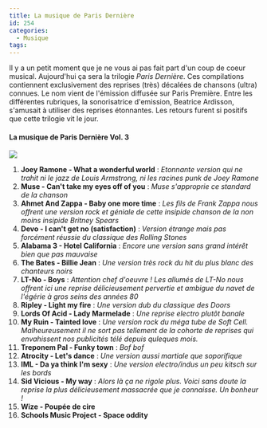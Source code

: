 ```yaml
---
title: La musique de Paris Dernière
id: 254
categories:
  - Musique
tags:
---
```


Il y a un petit moment que je ne vous ai pas fait part d'un coup de coeur musical. Aujourd'hui ça sera la trilogie _Paris Dernière_. Ces compilations contiennent exclusivement des reprises (très) décalées de chansons (ultra) connues. Le nom vient de l'émission diffusée sur Paris Première. Entre les différentes rubriques, la sonorisatrice d'emission, Beatrice Ardisson, s'amusait à utiliser des reprises étonnantes. Les retours furent si positifs que cette trilogie vit le jour.

#### La musique de Paris Dernière Vol. 3

[![](/outils/dotclear/images/B00007F1TM.08.MZZZZZZZ.jpg)](http://www.amazon.fr/exec/obidos/ASIN/B00007F1TM/dyingculture-21)

1.  **Joey Ramone - What a wonderful world**&nbsp;: _Etonnante version qui ne trahit ni le jazz de Louis Armstrong, ni les racines punk de Joey Ramone_
2.  **Muse - Can't take my eyes off of you**&nbsp;: _Muse s'approprie ce standard de la chanson_
3.  **Ahmet And Zappa - Baby one more time**&nbsp;: _Les fils de Frank Zappa nous offrent une version rock et géniale de cette insipide chanson de la non moins insipide Britney Spears_
4.  **Devo - I can't get no (satisfaction)**&nbsp;: _Version étrange mais pas forcément réussie du classique des Rolling Stones_
5.  **Alabama 3 - Hotel California**&nbsp;: _Encore une version sans grand intérêt bien que pas mauvaise_
6.  **The Bates - Billie Jean**&nbsp;: _Une version très rock du hit du plus blanc des chanteurs noirs_
7.  **LT-No - Boys**&nbsp;: _Attention chef d'oeuvre&nbsp;! Les allumés de LT-No nous offrent ici une reprise délicieusement pervertie et ambigue du navet de l'égérie à gros seins des années 80_
8.  **Ripley - Light my fire**&nbsp;: _Une version dub du classique des Doors_
9.  **Lords Of Acid - Lady Marmelade**&nbsp;: _Une reprise electro plutôt banale_
10.  **My Ruin - Tainted love**&nbsp;: _Une version rock du méga tube de Soft Cell. Malheureusement il ne sort pas tellement de la cohorte de reprises qui envahissent nos publicités télé depuis quleques mois._
11.  **Treponem Pal - Funky town**&nbsp;: _Bof bof_
12.  **Atrocity - Let's dance**&nbsp;: _Une version aussi martiale que soporifique_
13.  **IML - Da ya think I'm sexy**&nbsp;: _Une version electro/indus un peu kitsch sur les bords_
14.  **Sid Vicious - My way**&nbsp;: _Alors là ça ne rigole plus. Voici sans doute la reprise la plus délicieusement massacrée que je connaisse. Un bonheur !_
15.  **Wize - Poupée de cire**
16.  **Schools Music Project - Space oddity**